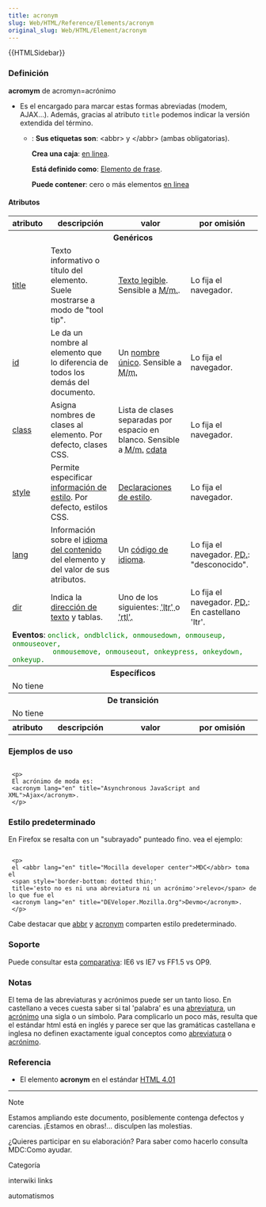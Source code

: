 ```yaml
---
title: acronym
slug: Web/HTML/Reference/Elements/acronym
original_slug: Web/HTML/Element/acronym
---
```


{{HTMLSidebar}}

### Definición

**acromym** de acromyn=acrónimo

- Es el encargado para marcar estas formas abreviadas (modem, AJAX...). Además, gracias al atributo `title` podemos indicar la versión extendida del término.

  - : **Sus etiquetas son**: \<abbr> y \</abbr> (ambas obligatorias).

    **Crea una caja**: [en linea](/es/docs/HTML/Elemento/Tipos_de_elementos#en_linea).

    **Está definido como**: [Elemento de frase](/es/docs/HTML/Elemento/Tipos_de_elementos#de_frase).

    **Puede contener**: cero o más elementos [en linea](/es/docs/HTML/Elemento/Tipos_de_elementos#en_linea)

#### Atributos

<table class="fullwidth-table standard-table">
  <tbody>
    <tr>
      <th>atributo</th>
      <th>descripción</th>
      <th>valor</th>
      <th>por omisión</th>
    </tr>
    <tr>
      <th colspan="4">Genéricos</th>
    </tr>
    <tr>
      <td>
        <a
          class="external"
          href="http://html.conclase.net/w3c/html401-es/struct/global.html#adef-title"
          >title</a
        >
      </td>
      <td>
        Texto informativo o título del elemento. Suele mostrarse a modo de "tool
        tip".
      </td>
      <td>
        <a
          class="external"
          href="http://html.conclase.net/w3c/html401-es/types.html#h-6.3"
          >Texto legible</a
        >. Sensible a
        <abbr title="diferencia entre Mayúsculas y minúsculas">M/m.</abbr>.
      </td>
      <td>Lo fija el navegador.</td>
    </tr>
    <tr>
      <td>
        <a
          class="external"
          href="http://html.conclase.net/w3c/html401-es/struct/global.html#adef-id"
          >id</a
        >
      </td>
      <td>
        Le da un nombre al elemento que lo diferencia de todos los demás del
        documento.
      </td>
      <td>
        Un
        <a
          class="external"
          href="http://html.conclase.net/w3c/html401-es/types.html#type-id"
          >nombre único</a
        >. Sensible a
        <abbr title="diferencia entre Máyusculas y minúsculas">M/m.</abbr>
      </td>
      <td>Lo fija el navegador.</td>
    </tr>
    <tr>
      <td>
        <a
          class="external"
          href="http://html.conclase.net/w3c/html401-es/struct/global.html#adef-class"
          >class</a
        >
      </td>
      <td>Asigna nombres de clases al elemento. Por defecto, clases CSS.</td>
      <td>
        Lista de clases separadas por espacio en blanco. Sensible a
        <abbr title="diferencia entre Máyusculas y minúsculas">M/m.</abbr>
        <a
          class="external"
          href="http://html.conclase.net/w3c/html401-es/types.html#type-cdata"
          >cdata</a
        >
      </td>
      <td>Lo fija el navegador.</td>
    </tr>
    <tr>
      <td>
        <a
          class="external"
          href="http://html.conclase.net/w3c/html401-es/present/styles.html#adef-style"
          >style</a
        >
      </td>
      <td>
        Permite especificar
        <a
          class="external"
          href="http://html.conclase.net/w3c/html401-es/present/styles.html"
          >información de estilo</a
        >. Por defecto, estilos CSS.
      </td>
      <td>
        <a
          class="external"
          href="http://html.conclase.net/w3c/html401-es/types.html#type-style"
          >Declaraciones de estilo</a
        >.
      </td>
      <td>Lo fija el navegador.</td>
    </tr>
    <tr>
      <td>
        <a
          class="external"
          href="http://html.conclase.net/w3c/html401-es/struct/dirlang.html#adef-lang"
          >lang</a
        >
      </td>
      <td>
        Información sobre el
        <a
          class="external"
          href="http://html.conclase.net/w3c/html401-es/struct/dirlang.html"
          >idioma del contenido</a
        >
        del elemento y del valor de sus atributos.
      </td>
      <td>
        Un
        <a
          class="external"
          href="http://html.conclase.net/w3c/html401-es/types.html#type-langcode"
          >código de idioma</a
        >.
      </td>
      <td>
        Lo fija el navegador. <abbr title="Por defecto">PD.</abbr>:
        "desconocido".
      </td>
    </tr>
    <tr>
      <td>
        <a
          class="external"
          href="http://html.conclase.net/w3c/html401-es/struct/dirlang.html#adef-dir"
          >dir</a
        >
      </td>
      <td>
        Indica la
        <a
          class="external"
          href="http://html.conclase.net/w3c/html401-es/struct/dirlang.html"
          >dirección de texto</a
        >
        y tablas.
      </td>
      <td>
        Uno de los siguientes: <abbr title="Left-to-right">'ltr' </abbr>o
        <abbr title="Right-to-left">'rtl'.</abbr>
      </td>
      <td>
        Lo fija el navegador. <abbr title="Por defecto">PD.</abbr>: En
        castellano 'ltr'.
      </td>
    </tr>
    <tr>
      <td colspan="4">
        <strong>Eventos</strong>:
        <code style="color: green"
          >onclick, ondblclick, onmousedown, onmouseup, onmouseover,
          onmousemove, onmouseout, onkeypress, onkeydown, onkeyup.</code
        >
      </td>
    </tr>
    <tr>
      <th colspan="4">Específicos</th>
    </tr>
    <tr>
      <td colspan="4">No tiene</td>
    </tr>
    <tr>
      <th colspan="4">De transición</th>
    </tr>
    <tr>
      <td colspan="4">No tiene</td>
    </tr>
    <tr>
      <th>atributo</th>
      <th>descripción</th>
      <th>valor</th>
      <th>por omisión</th>
    </tr>
  </tbody>
</table>

### Ejemplos de uso

```

 <p>
 El acrónimo de moda es:
 <acronym lang="en" title="Asynchronous JavaScript and XML">Ajax</acronym>.
 </p>

```

### Estilo predeterminado

En Firefox se resalta con un "subrayado" punteado fino. vea el ejemplo:

```

 <p>
 el <abbr lang="en" title="Mocilla developer center">MDC</abbr> toma el
 <span style='border-bottom: dotted thin;'
 title='esto no es ni una abreviatura ni un acrónimo'>relevo</span> de lo que fue el
 <acronym lang="en" title="DEVeloper.Mozilla.Org">Devmo</acronym>.
 </p>

```

Cabe destacar que [abbr](/es/docs/Web/HTML/Element/abbr) y [acronym](/es/docs/Web/HTML/Element/acronym) comparten estilo predeterminado.

### Soporte

Puede consultar esta [comparativa](http://www.webdevout.net/browser_support_html.php#support-html401-acronym): IE6 vs IE7 vs FF1.5 vs OP9.

### Notas

El tema de las abreviaturas y acrónimos puede ser un tanto lioso. En castellano a veces cuesta saber si tal 'palabra' es una [abreviatura](http://es.wikipedia.org/wiki/Abreviatura), un [acrónimo](http://es.wikipedia.org/wiki/Acr%C3%B3nimo) una sigla o un símbolo. Para complicarlo un poco más, resulta que el estándar html está en inglés y parece ser que las gramáticas castellana e inglesa no definen exactamente igual conceptos como [abreviatura](/es/docs/Web/HTML/Element/abbr) o [acrónimo](/es/docs/Web/HTML/Element/acronym).

### Referencia

- El elemento **acronym** en el estándar [HTML 4.01](http://html.conclase.net/w3c/html401-es/struct/text.html#edef-ACRONYM)

---

> [!NOTE]
> Estamos ampliando este documento, posiblemente contenga defectos y carencias. ¡Estamos en obras!... disculpen las molestias.
>
> ¿Quieres participar en su elaboración? Para saber como hacerlo consulta MDC:Como ayudar.

Categoría

interwiki links

automatismos
